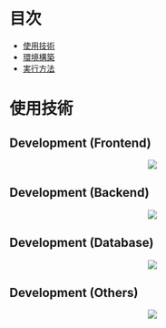 # 目次

- [使用技術](#technology-used)
- [環境構築](#build-environment)
- [実行方法](#how-to-run)

<h1 id="technology-used">使用技術</h1>
<h2 id="dev-front">Development (Frontend)</h2>
<p align="center">
  <a href="https://skillicons.dev">
    <img src="https://skillicons.dev/icons?i=html,js,react" />
  </a>
</p>

<h2 id="dev-front">Development (Backend)</h2>
<p align="center">
  <a href="https://skillicons.dev">
    <img src="https://skillicons.dev/icons?i=py,django,fastapi" />
  </a>
</p>

<h2 id="dev-front">Development (Database)</h2>
<p align="center">
  <a href="https://skillicons.dev">
    <img src="https://skillicons.dev/icons?i=postgres,sqlite" />
  </a>
</p>

<h2 id="dev-front">Development (Others)</h2>
<p align="center">
  <a href="https://skillicons.dev">
    <img src="https://skillicons.dev/icons?i=bash,vim,fortran,latex,linux,git,github,vscode" />
  </a>
</p>
